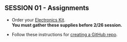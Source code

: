 ## SESSION 01 - Assignments

* Order your [Electronics Kit](https://github.com/entertainmenttechnology/Pokorny-MTEC2280_HD11-12-Spring2025/blob/main/electronics%20kit/eKit.md).      
**You must gather these supplies before 2/26 session.**    

* Follow these instructions for [creating a GitHub repo](https://github.com/entertainmenttechnology/Pokorny-MTEC2280_HD11-12-Spring2025/blob/main/getting%20started%20with%20github/github%20instructions.md).